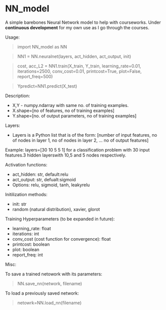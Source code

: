 # NN_model
A simple barebones Neural Network model to help with courseworks. Under **continuous development** for my own use as I go through the courses.

Usage:

>import NN_model as NN

>NN1 = NN.neuralnet(layers, act_hidden, act_output, init)

>cost, acc_L2 = NN1.train(X_train, Y_train, learning_rate=0.01, iterations=2500, conv_cost=0.01,
              printcost=True, plot=False, report_freq=500)
              
>Ypredict=NN1.predict(X_test)


Description:


- X,Y - numpy.ndarray with same no. of training examples.
- X.shape=[no of features, no of training examples]
- Y.shape=[no. of output parameters, no of training examples]

Layers:
- Layers is a Python list that is of the form:
[number of input features, no of nodes in layer 1, no of nodes in layer 2, ... no of output features]

Example: layers=[30 10 5 5 1] for a classification problem with 30 input features.3 hidden layerswith 10,5 and 5 nodes respectively. 

Activation functions: 
- act_hidden: str, default:relu
- act_output: str, defualt:sigmoid
- Options: relu, sigmoid, tanh, leakyrelu

Initilization methods:
- init: str
- random (natural distribution), xavier, glorot

Training Hyperparameters (to be expanded in future):
- learning_rate: float
- iterations: int
- conv_cost (cost function for convergence): float
- printcost: boolean
- plot: boolean
- report_freq: int

Misc:

To save a trained netowork with its parameters:
> NN.save_nn(network, filename)

To load a previously saved network:
> netowrk=NN.load_nn(filename)
